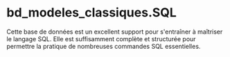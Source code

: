 # bd_modeles_classiques.SQL
Cette base de données est un excellent support pour s'entraîner à maîtriser le langage SQL. Elle est suffisamment complète et structurée pour permettre la pratique de nombreuses commandes SQL essentielles. 
